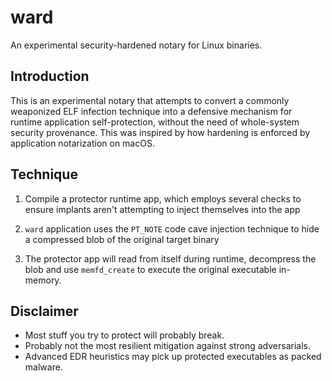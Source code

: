 # ward

An experimental security-hardened notary for Linux binaries. 

## Introduction

This is an experimental notary that attempts to convert a commonly weaponized ELF infection technique into a defensive 
mechanism for runtime application self-protection, without the need of whole-system security provenance. This was inspired by how
hardening is enforced by application notarization on macOS.

## Technique

1. Compile a protector runtime app, which employs several checks to ensure implants aren't attempting to inject themselves into the app

2. `ward` application uses the `PT_NOTE` code cave injection technique to hide a compressed blob of the original target binary

3. The protector app will read from itself during runtime, decompress the blob and use `memfd_create` to execute the original executable in-memory.

## Disclaimer

* Most stuff you try to protect will probably break.
* Probably not the most resilient mitigation against strong adversarials.
* Advanced EDR heuristics may pick up protected executables as packed malware.
